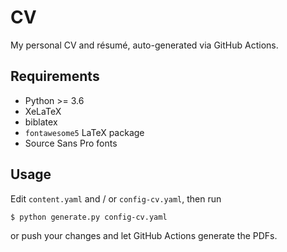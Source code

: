 # CV

My personal CV and résumé, auto-generated via GitHub Actions.

## Requirements

- Python >= 3.6
- XeLaTeX
- biblatex
- `fontawesome5` LaTeX package
- Source Sans Pro fonts

## Usage

Edit `content.yaml` and / or `config-cv.yaml`, then run

```bash
$ python generate.py config-cv.yaml
```

or push your changes and let GitHub Actions generate the PDFs.
